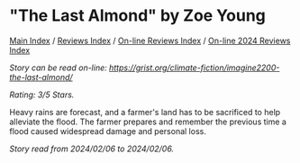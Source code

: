 # "The Last Almond" by Zoe Young

[Main Index](../../../README.md) / [Reviews Index](../../README.md) / [On-line Reviews Index](../README.md) / [On-line 2024 Reviews Index](README.md)

*Story can be read on-line: <https://grist.org/climate-fiction/imagine2200-the-last-almond/>*

*Rating: 3/5 Stars.*

Heavy rains are forecast, and a farmer's land has to be sacrificed to help alleviate the flood. The farmer prepares and remember the previous time a flood caused widespread damage and personal loss.

*Story read from 2024/02/06 to 2024/02/06.*
